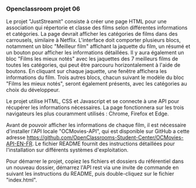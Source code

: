 
### Openclassroom projet 06

Le projet "JustStreamit" consiste à créer une page HTML pour une association qui répertorie et classe des films selon différentes informations et catégories. La page devrait afficher les catégories de films dans des carrousels, similaire à Netflix. L'interface doit comporter plusieurs blocs, notamment un bloc "Meilleur film" affichant la jaquette du film, un résumé et un bouton pour afficher les informations détaillées. Il y aura également un bloc "Films les mieux notés" avec les jaquettes des 7 meilleurs films de toutes les catégories, qui peut être parcouru horizontalement à l'aide de boutons. En cliquant sur chaque jaquette, une fenêtre affichera les informations du film. Trois autres blocs, chacun suivant le modèle du bloc "Films les mieux notés", seront également présents, avec les catégories au choix du développeur.

Le projet utilise HTML, CSS et Javascript et se connecte à une API pour récupérer les informations nécessaires. La page fonctionnera sur les trois navigateurs les plus couramment utilisés : Chrome, Firefox et Edge.

Avant de pouvoir afficher les informations de chaque film, il est nécessaire d'installer l'API locale "OCMovies-API", qui est disponible sur GitHub a cette adresse https://github.com/OpenClassrooms-Student-Center/OCMovies-API-EN-FR. Le fichier README fournit des instructions détaillées pour l'installation sur différents systèmes d'exploitation.

Pour démarrer le projet, copiez les fichiers et dossiers du référentiel dans un nouveau dossier, démarrez l'API rest via une invite de commande en suivant les instructions du README, puis double-cliquez sur le fichier "index.html".